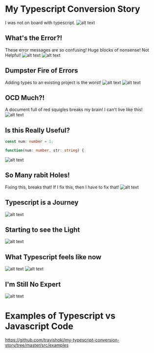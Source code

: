 # My Typescript Conversion Story

I was not on board with typescript.
![alt text](https://i.imgflip.com/183pbl.jpg "Typescript")

## What's the Error?!

These error messages are so confusing! Huge blocks of nonsense! Not Helpful!
![alt text](https://www.techrepublic.com/wp-content/uploads/2009/08/titlepage.png "Confusing errors")
![alt text](https://imgflip.com/s/meme/Jackie-Chan-WTF.jpg "Jakie Chan Meme")

## Dumpster Fire of Errors

Adding types to an existing project is the worst!
![alt text](https://images7.memedroid.com/images/UPLOADED137/5490f363cbaf2.jpeg "Highlight All the Things")
![alt text](https://encrypted-tbn0.gstatic.com/images?q=tbn:ANd9GcSNIT7Qgp8Cn2gUehvck2rrHIpg_xpKIWKG6g&usqp=CAU "Highlight All the Things")

## OCD Much?!

A document full of red squigles breaks my brain! I can't live like this!
![alt text](https://pbs.twimg.com/media/B_BxfEoWoAADQM_?format=jpg&name=small "2 Kinds of People")

## Is this Really Useful?

```typescript
const num: number = 1;

function(num: number, str: string) {
```

![alt text](https://media.makeameme.org/created/tell-me-something-wsf4r7.jpg "Tell me something I don't know")

## So Many rabit Holes!

Fixing this, breaks that! If I fix this, then I have to fix that!
![alt text](https://preview.redd.it/b2l3zk6je6z61.png?auto=webp&s=3eb4147bbe1ad4b7953ee0bd9682c5d94e5a7fea "Rabbit Holes")

## Typescript is a Journey

![alt text](https://media.makeameme.org/created/one-does-not-6ef0944d8e.jpg "Typescript no simple")

## Starting to see the Light

![alt text](https://media.makeameme.org/created/i-can-see-f2l2mk.jpg "Tell me something I don't know")

## What Typescript feels like now

![alt text](https://img-9gag-fun.9cache.com/photo/aRrNEZQ_460s.jpg "Javascript vs Typescript 2")
![alt text](https://pbs.twimg.com/media/EzRewP5VUAowWoN.png "Javascript vs Typescript 2")

## I'm Still No Expert

![alt text](https://media.makeameme.org/created/brace-yourselves-typescript.jpg "Typescript")

# Examples of Typescript vs Javascript Code

https://github.com/travishoki/my-typescript-conversion-story/tree/master/src/examples
